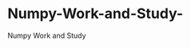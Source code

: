   # Numpy-Work-and-Study-
Numpy Work and Study 
                
                
              
                     
                  
                                                         
                             
                  
                    
                                       
                                                 
                                                          
                                                                                                                        
                                                
                                       
                                            
                                                                                                                                   
                                                                               
                                                                                          
                                                                                                   
                                                         
                                                                               
                                                                        
